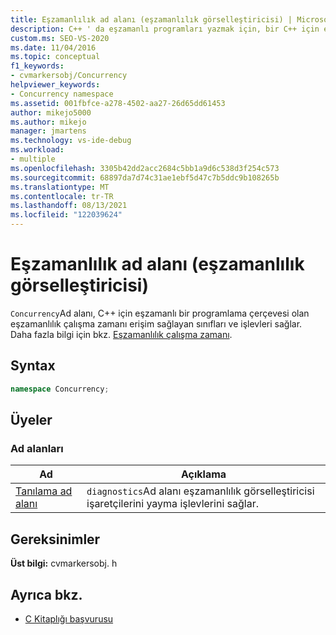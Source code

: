 ```yaml
---
title: Eşzamanlılık ad alanı (eşzamanlılık görselleştiricisi) | Microsoft Docs
description: C++ ' da eşzamanlı programları yazmak için, bir C++ için eşzamanlılık çerçevesi olan Eşzamanlılık Çalışma Zamanı erişim sağlayan eşzamanlılık ad alanını kullanın.
custom.ms: SEO-VS-2020
ms.date: 11/04/2016
ms.topic: conceptual
f1_keywords:
- cvmarkersobj/Concurrency
helpviewer_keywords:
- Concurrency namespace
ms.assetid: 001fbfce-a278-4502-aa27-26d65dd61453
author: mikejo5000
ms.author: mikejo
manager: jmartens
ms.technology: vs-ide-debug
ms.workload:
- multiple
ms.openlocfilehash: 3305b42dd2acc2684c5bb1a9d6c538d3f254c573
ms.sourcegitcommit: 68897da7d74c31ae1ebf5d47c7b5ddc9b108265b
ms.translationtype: MT
ms.contentlocale: tr-TR
ms.lasthandoff: 08/13/2021
ms.locfileid: "122039624"
---
```

# <a name="concurrency-namespace-concurrency-visualizer"></a>Eşzamanlılık ad alanı (eşzamanlılık görselleştiricisi)
`Concurrency`Ad alanı, C++ için eşzamanlı bir programlama çerçevesi olan eşzamanlılık çalışma zamanı erişim sağlayan sınıfları ve işlevleri sağlar. Daha fazla bilgi için bkz. [Eşzamanlılık çalışma zamanı](/cpp/parallel/concrt/concurrency-runtime).

## <a name="syntax"></a>Syntax

```cpp
namespace Concurrency;
```

## <a name="members"></a>Üyeler

### <a name="namespaces"></a>Ad alanları

|Ad|Açıklama|
|----------|-----------------|
|[Tanılama ad alanı](../profiling/diagnostic-namespace.md)|`diagnostics`Ad alanı eşzamanlılık görselleştiricisi işaretçilerini yayma işlevlerini sağlar.|

## <a name="requirements"></a>Gereksinimler
 **Üst bilgi:** cvmarkersobj. h

## <a name="see-also"></a>Ayrıca bkz.
- [C Kitaplığı başvurusu](../profiling/c-library-reference.md)